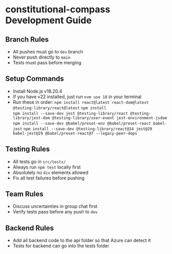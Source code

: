 # constitutional-compass Development Guide

## Branch Rules  
- All pushes must go to `dev` branch  
- Never push directly to `main`  
- Tests must pass before merging  

## Setup Commands  
- Install Node.js v18.20.4
- If you have v22 installed, just run `nvm use 18` in your terminal 
- Run these in order:
  `npm install react@latest react-dom@latest @testing-library/react@latest`
  `npm install`  
  `npm install --save-dev jest @testing-library/react @testing-library/jest-dom @testing-library/user-event jest-environment-jsdom`
  `npm install --save-dev @babel/preset-env @babel/preset-react babel-jest` 
  `npm install --save-dev @testing-library/react@14 jest@29 babel-jest@29 @babel/preset-react@7 --legacy-peer-deps`   

## Testing Rules  
- All tests go in `src/tests/`  
- Always run `npm test` locally first  
- Absolutely no `div` elements allowed  
- Fix all test failures before pushing  

## Team Rules  
- Discuss uncertainties in group chat first  
- Verify tests pass before any push to `dev`  

## Backend Rules
- Add all backend code to the api folder so that Azure can detect it
- Tests for backend can go into the tests folder
